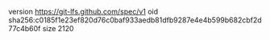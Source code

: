 version https://git-lfs.github.com/spec/v1
oid sha256:c0185f1e23ef820d76c0baf933aedb81dfb9287e4e4b599b682cbf2d77c4b60f
size 2120
